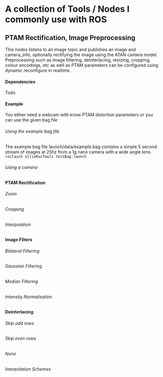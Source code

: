 # A collection of Tools / Nodes I commonly use with ROS

## PTAM Rectification, Image Preprocessing
This nodes listens to an image topic and publishes an image and camera_info, optionally rectifying the image using the ATAN camera model. Preprocessing such as image filtering, deinterlacing, resizing, cropping, colour encodings, etc as well as PTAM parameters can be configured using dynamic reconfigure in realtime.

#### Dependencies
Todo

#### Example
You either need a webcam with know PTAM distortion parameters or you can use the given bag file 

###### Using the example bag file
The example bag file launch/data/example.bag contains a simple 5 second stream of images at 25hz from a 1g nano camera with a wide angle lens.
```roslauch ollieRosTools testBag.launch```
###### Using a camera


#### PTAM Rectification
###### Zoom
###### Cropping
###### Interpolation


#### Image Filters
###### Bilateral Filtering
###### Gaussian Filtering
###### Median Filtering
###### Intensity Normalisation


#### Deinterlacing
###### Skip odd rows
###### Skip even rows
###### None
###### Interpolation Schemes
